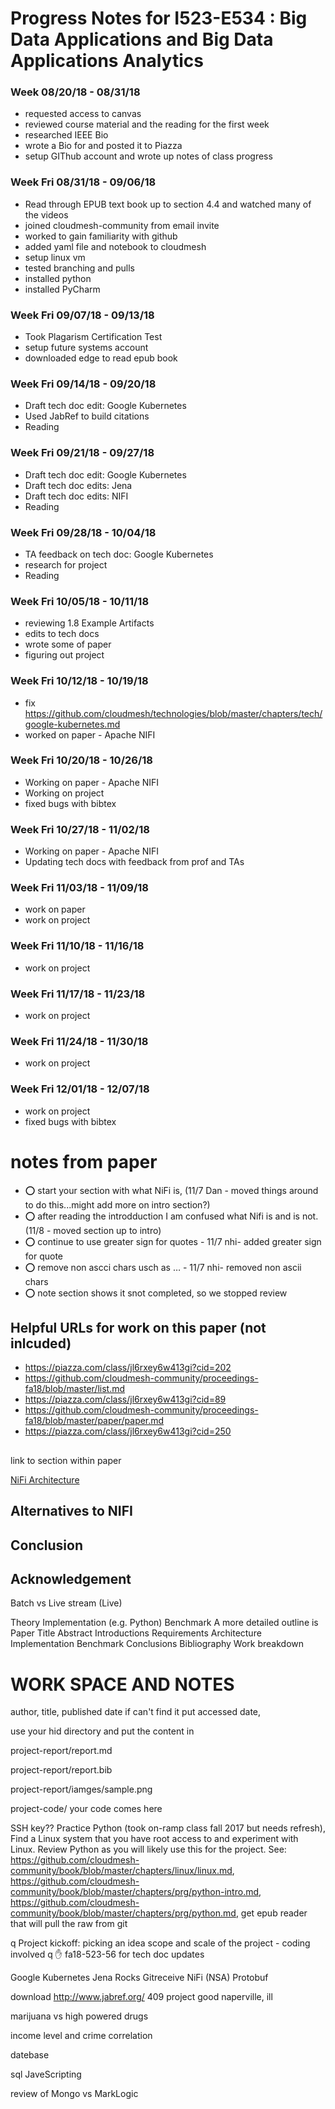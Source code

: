  # Progress Notes for I523-E534 : Big Data Applications and Big Data Applications Analytics
### Week 08/20/18 - 08/31/18
* requested access to canvas 
* reviewed course material and the reading for the first week
* researched IEEE Bio 
* wrote a Bio for  and posted it to Piazza
* setup GIThub account and wrote up notes of class progress

### Week Fri 08/31/18 - 09/06/18

* Read through EPUB text book up to section 4.4 and watched many of the videos
* joined cloudmesh-community from email invite
* worked to gain familiarity with github
* added yaml file and notebook to cloudmesh
* setup linux vm
* tested branching and pulls
* installed python
* installed PyCharm 

### Week Fri 09/07/18 - 09/13/18

* Took Plagarism Certification Test
* setup future systems account
* downloaded edge to read epub book

### Week Fri 09/14/18 - 09/20/18

* Draft tech doc edit: Google Kubernetes
* Used JabRef to build citations
* Reading

### Week Fri 09/21/18 - 09/27/18

* Draft tech doc edit: Google Kubernetes
* Draft tech doc edits: Jena
* Draft tech doc edits: NIFI
* Reading

### Week Fri 09/28/18 - 10/04/18

* TA feedback on tech doc: Google Kubernetes
* research for project
* Reading

### Week Fri 10/05/18 - 10/11/18

* reviewing 1.8 Example Artifacts 
* edits to tech docs
* wrote some of paper
* figuring out project

### Week Fri 10/12/18 - 10/19/18

* fix https://github.com/cloudmesh/technologies/blob/master/chapters/tech/google-kubernetes.md
* worked on paper - Apache NIFI

### Week Fri 10/20/18 - 10/26/18

* Working on paper - Apache NIFI
* Working on project
* fixed bugs with bibtex

### Week Fri 10/27/18 - 11/02/18

* Working on paper - Apache NIFI
* Updating tech docs with feedback from prof and TAs

### Week Fri 11/03/18 - 11/09/18
* work on paper
* work on project

### Week Fri 11/10/18 - 11/16/18
* work on project

### Week Fri 11/17/18 - 11/23/18
* work on project

### Week Fri 11/24/18 - 11/30/18
* work on project

### Week Fri 12/01/18 - 12/07/18
* work on project
* fixed bugs with bibtex

# notes from paper
 * :o: start your section with what NiFi is, (11/7 Dan - moved things around to do this...might add more on intro section?)
 * :o: after reading the introdduction I am confused what Nifi is and is not. (11/8 - moved section up to intro)
 * :o: continue to use greater sign for quotes - 11/7 nhi- added greater sign for quote
 * :o: remove non ascci chars usch as … - 11/7 nhi- removed non ascii chars
 * :o: note section shows it snot completed, so we stopped review

## Helpful URLs for work on this paper (not inlcuded)

* https://piazza.com/class/jl6rxey6w413gi?cid=202
* https://github.com/cloudmesh-community/proceedings-fa18/blob/master/list.md
* https://piazza.com/class/jl6rxey6w413gi?cid=89
* https://github.com/cloudmesh-community/proceedings-fa18/blob/master/paper/paper.md
* https://piazza.com/class/jl6rxey6w413gi?cid=250


## 

link to section within paper

[NiFi Architecture](#s-NiFi-Architecture)



## Alternatives to NIFI


## Conclusion

## Acknowledgement




Batch vs Live stream (Live)
 
Theory
Implementation (e.g. Python)
Benchmark
A more detailed outline is
Paper
Title
Abstract
Introductions
Requirements
Architecture
Implementation
Benchmark
Conclusions
Bibliography
Work breakdown




# WORK SPACE AND NOTES

author, title, published date if can't find it put accessed date, 

use your hid directory and put the content in 

project-report/report.md

project-report/report.bib

project-report/iamges/sample.png

project-code/   your code comes here

SSH key?? Practice Python (took on-ramp class fall 2017 but needs refresh), Find a Linux system that you have root access to and experiment with Linux. Review Python as you will likely use this for the project. See: https://github.com/cloudmesh-community/book/blob/master/chapters/linux/linux.md, https://github.com/cloudmesh-community/book/blob/master/chapters/prg/python-intro.md, https://github.com/cloudmesh-community/book/blob/master/chapters/prg/python.md, get epub reader that will pull the raw from git

q Project kickoff: picking an idea scope and scale of the project - coding involved
q :hand: fa18-523-56 for tech doc updates 

Google Kubernetes	Jena	Rocks	Gitreceive	NiFi (NSA)	Protobuf

download http://www.jabref.org/
409 project good
naperville, ill

marijuana vs high powered drugs

income level and crime correlation 

datebase 

sql JaveScripting 

review of Mongo vs MarkLogic 

